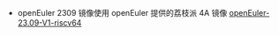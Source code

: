 + openEuler 2309 镜像使用 openEuler 提供的荔枝派 4A 镜像 [openEuler-23.09-V1-riscv64](https://mirror.iscas.ac.cn/openeuler-sig-riscv/openEuler-RISC-V/preview/openEuler-23.09-V1-riscv64/lpi4a/)

